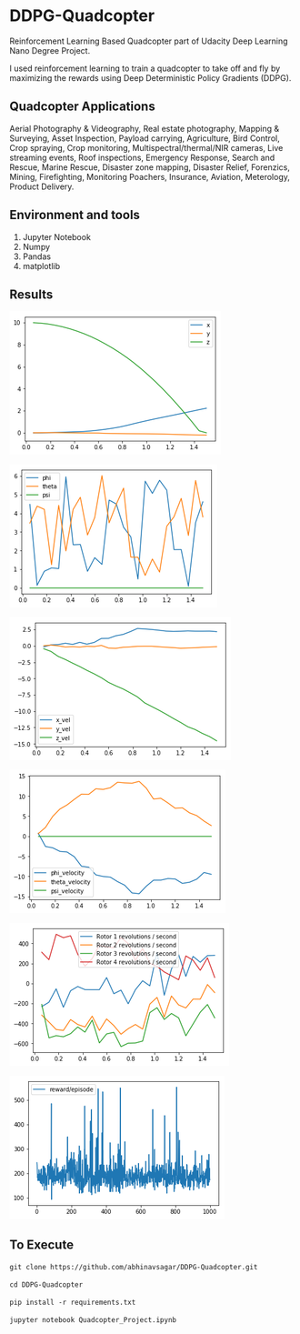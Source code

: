 # DDPG-Quadcopter

Reinforcement Learning Based Quadcopter part of Udacity Deep Learning Nano Degree Project.

I used reinforcement learning to train a quadcopter to take off and fly by maximizing the rewards using Deep Deterministic Policy Gradients (DDPG).

## Quadcopter Applications

Aerial Photography & Videography, 
Real estate photography, 
Mapping & Surveying, 
Asset Inspection, 
Payload carrying, 
Agriculture, 
Bird Control, 
Crop spraying, 
Crop monitoring, 
Multispectral/thermal/NIR cameras, 
Live streaming events, 
Roof inspections, 
Emergency Response, 
Search and Rescue, 
Marine Rescue, 
Disaster zone mapping, 
Disaster Relief, 
Forenzics, 
Mining, 
Firefighting, 
Monitoring Poachers, 
Insurance, 
Aviation, 
Meterology, 
Product Delivery.


## Environment and tools

1. Jupyter Notebook
2. Numpy
3. Pandas
4. matplotlib

## Results

![Position](images/position.png)

![Angle](images/angle.png)

![Velocity](images/velocity.png)

![Angular velocity](images/ang_velocity.png)

![Rotational velocity](images/rot_velocity.png)

![Rewards](images/rewards.png)

## To Execute

`git clone https://github.com/abhinavsagar/DDPG-Quadcopter.git`

`cd DDPG-Quadcopter`

`pip install -r requirements.txt`

`jupyter notebook Quadcopter_Project.ipynb`



